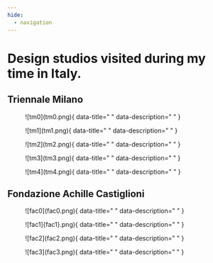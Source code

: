 ```yaml
---
hide:
  - navigation
---
```


# Design studios visited during my time in Italy.

## Triennale Milano

<figure markdown>
  ![tm0](tm0.png){ data-title=" " data-description=" " }
  <figcaption> </figcaption>
</figure>

<figure markdown>
  ![tm1](tm1.png){ data-title=" " data-description=" " }
  <figcaption> </figcaption>
</figure>

<figure markdown>
  ![tm2](tm2.png){ data-title=" " data-description=" " }
  <figcaption> </figcaption>
</figure>

<figure markdown>
  ![tm3](tm3.png){ data-title=" " data-description=" " }
  <figcaption> </figcaption>
</figure>

<figure markdown>
  ![tm4](tm4.png){ data-title=" " data-description=" " }
  <figcaption> </figcaption>
</figure>

## Fondazione Achille Castiglioni

<figure markdown>
  ![fac0](fac0.png){ data-title=" " data-description=" " }
  <figcaption> </figcaption>
</figure>

<figure markdown>
  ![fac1]{fac1}.png){ data-title=" " data-description=" " }
  <figcaption> </figcaption>
</figure>

<figure markdown>
  ![fac2](fac2.png){ data-title=" " data-description=" " }
  <figcaption> </figcaption>
</figure>

<figure markdown>
  ![fac3](fac3.png){ data-title=" " data-description=" " }
  <figcaption> </figcaption>
</figure>

## 